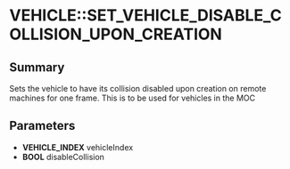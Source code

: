 # VEHICLE::SET_VEHICLE_DISABLE_COLLISION_UPON_CREATION

## Summary
Sets the vehicle to have its collision disabled upon creation on remote machines for one frame. This is to be used for vehicles in the MOC

## Parameters
* **VEHICLE_INDEX** vehicleIndex
* **BOOL** disableCollision